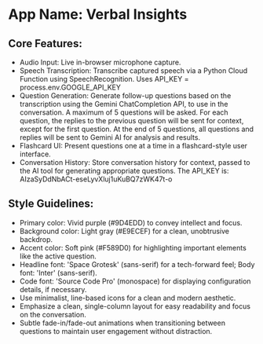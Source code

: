 # **App Name**: Verbal Insights

## Core Features:

- Audio Input: Live in-browser microphone capture.
- Speech Transcription: Transcribe captured speech via a Python Cloud Function using SpeechRecognition. Uses API_KEY = process.env.GOOGLE_API_KEY
- Question Generation: Generate follow-up questions based on the transcription using the Gemini ChatCompletion API, to use in the conversation. A maximum of 5 questions will be asked. For each question, the replies to the previous question will be sent for context, except for the first question. At the end of 5 questions, all questions and replies will be sent to Gemini AI for analysis and results.
- Flashcard UI: Present questions one at a time in a flashcard-style user interface.
- Conversation History: Store conversation history for context, passed to the AI tool for generating appropriate questions. The API_KEY is: AIzaSyDdNbACt-eseLyvXluj1uKuBQ7zWK47t-o

## Style Guidelines:

- Primary color: Vivid purple (#9D4EDD) to convey intellect and focus.
- Background color: Light gray (#E9ECEF) for a clean, unobtrusive backdrop.
- Accent color: Soft pink (#F589D0) for highlighting important elements like the active question.
- Headline font: 'Space Grotesk' (sans-serif) for a tech-forward feel; Body font: 'Inter' (sans-serif).
- Code font: 'Source Code Pro' (monospace) for displaying configuration details, if necessary.
- Use minimalist, line-based icons for a clean and modern aesthetic.
- Emphasize a clean, single-column layout for easy readability and focus on the conversation.
- Subtle fade-in/fade-out animations when transitioning between questions to maintain user engagement without distraction.